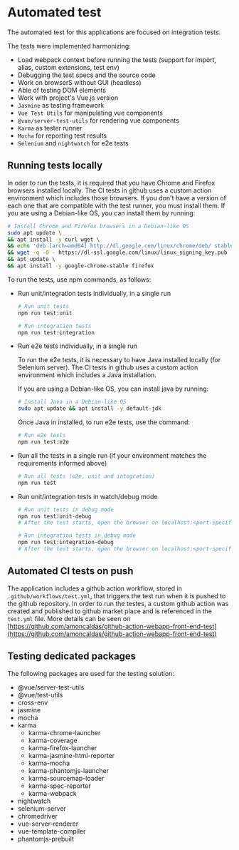 # Automated test

The automated test for this applications are focused on integration tests.

The tests were implemented harmonizing:

- Load webpack context before running the tests (support for import, alias, custom extensions, test env)
- Debugging the test specs and the source code
- Work on browserS without GUI (headless)
- Able of testing DOM elements
- Work with project's Vue.js version
- `Jasmine` as testing framework
- `Vue Test Utils` for manipulating vue components
- `@vue/server-test-utils` for rendering vue components
- `Karma` as tester runner
- `Mocha` for reporting test results
- `Selenium` and `nightwatch` for e2e tests

## Running tests locally

In oder to run the tests, it is required that you have Chrome and Firefox browsers installed locally. The CI tests in github uses a custom action environment which includes those browsers. If you don't have a version of each one that are compatible with the test runner, you must install them. If you are using a Debian-like OS, you can install them by running:

```sh
# Install Chrome and Firefox browsers in a Debian-like OS
sudo apt update \
&& apt install -y curl wget \
&& echo 'deb [arch=amd64] http://dl.google.com/linux/chrome/deb/ stable main' | tee /etc/apt/sources.list.d/google-chrome.list \
&& wget -q -O - https://dl-ssl.google.com/linux/linux_signing_key.pub | apt-key add - \
&& apt update \
&& apt install -y google-chrome-stable firefox
```

To run the tests, use npm commands, as follows:

- Run unit/integration tests individually, in a single run

    ```sh
    # Run unit tests
    npm run test:unit

    # Run integration tests
    npm run test:integration
    ```

- Run e2e tests individually, in a single run

  To run the e2e tests, it is necessary to have Java installed locally (for Selenium server). The CI tests in github uses a custom action environment which includes a Java installation.

  If you are using a Debian-like OS, you can install java by running:

  ```sh
  # Install Java in a Debian-like OS
  sudo apt update && apt install -y default-jdk
  ```

  Once Java in installed, to run e2e tests, use the command:

  ```sh
  # Run e2e tests
  npm run test:e2e
  ```

- Run all the tests in a single run (if your environment matches the requirements informed above)

  ```sh
  # Run all tests (e2e, unit and integration)
  npm run test
  ```

- Run unit/integration tests in watch/debug mode

    ```sh
    # Run unit tests in debug mode
    npm run test:unit-debug
    # After the test starts, open the browser on localhost:<port-specified in tests/karma.debug.conf.js>

    # Run integration tests in debug mode
    npm run test:integration-debug
    # After the test starts, open the browser on localhost:<port-specified in tests/karma.debug.conf.js>
    ```

## Automated CI tests on push

The application includes a github action workflow, stored in `.github/workflows/test.yml`, that triggers the test run when it is pushed to the github repository. In order to run the testes, a custom github action was created and published to github market place and is referenced in the `test.yml` file. More details can be seen on [https://github.com/amoncaldas/github-action-webapp-front-end-test](https://github.com/amoncaldas/github-action-webapp-front-end-test)

## Testing dedicated packages

The following packages are used for the testing solution:

- @vue/server-test-utils
- @vue/test-utils
- cross-env
- jasmine
- mocha
- karma
  - karma-chrome-launcher
  - karma-coverage
  - karma-firefox-launcher
  - karma-jasmine-html-reporter
  - karma-mocha
  - karma-phantomjs-launcher
  - karma-sourcemap-loader
  - karma-spec-reporter
  - karma-webpack
- nightwatch
- selenium-server
- chromedriver
- vue-server-renderer
- vue-template-compiler
- phantomjs-prebuilt
